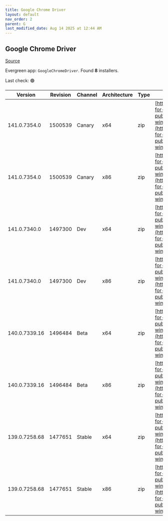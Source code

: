 ```yaml
---
title: Google Chrome Driver
layout: default
nav_order: 2
parent: G
last_modified_date: Aug 14 2025 at 12:44 AM
---
```


## Google Chrome Driver

[Source](https://googlechromelabs.github.io/chrome-for-testing/)

Evergreen app: `GoogleChromeDriver`. Found **8** installers.

Last check: 🟢

| Version       | Revision | Channel | Architecture | Type | URI                                                                                                                                                                                                        |
| ------------- | -------- | ------- | ------------ | ---- | ---------------------------------------------------------------------------------------------------------------------------------------------------------------------------------------------------------- |
| 141.0.7354.0  | 1500539  | Canary  | x64          | zip  | [https://storage.googleapis.com/chrome-for-testing-public/141.0.7354.0/win64/chromedriver-win64.zip](https://storage.googleapis.com/chrome-for-testing-public/141.0.7354.0/win64/chromedriver-win64.zip)   |
| 141.0.7354.0  | 1500539  | Canary  | x86          | zip  | [https://storage.googleapis.com/chrome-for-testing-public/141.0.7354.0/win32/chromedriver-win32.zip](https://storage.googleapis.com/chrome-for-testing-public/141.0.7354.0/win32/chromedriver-win32.zip)   |
| 141.0.7340.0  | 1497300  | Dev     | x64          | zip  | [https://storage.googleapis.com/chrome-for-testing-public/141.0.7340.0/win64/chromedriver-win64.zip](https://storage.googleapis.com/chrome-for-testing-public/141.0.7340.0/win64/chromedriver-win64.zip)   |
| 141.0.7340.0  | 1497300  | Dev     | x86          | zip  | [https://storage.googleapis.com/chrome-for-testing-public/141.0.7340.0/win32/chromedriver-win32.zip](https://storage.googleapis.com/chrome-for-testing-public/141.0.7340.0/win32/chromedriver-win32.zip)   |
| 140.0.7339.16 | 1496484  | Beta    | x64          | zip  | [https://storage.googleapis.com/chrome-for-testing-public/140.0.7339.16/win64/chromedriver-win64.zip](https://storage.googleapis.com/chrome-for-testing-public/140.0.7339.16/win64/chromedriver-win64.zip) |
| 140.0.7339.16 | 1496484  | Beta    | x86          | zip  | [https://storage.googleapis.com/chrome-for-testing-public/140.0.7339.16/win32/chromedriver-win32.zip](https://storage.googleapis.com/chrome-for-testing-public/140.0.7339.16/win32/chromedriver-win32.zip) |
| 139.0.7258.68 | 1477651  | Stable  | x64          | zip  | [https://storage.googleapis.com/chrome-for-testing-public/139.0.7258.68/win64/chromedriver-win64.zip](https://storage.googleapis.com/chrome-for-testing-public/139.0.7258.68/win64/chromedriver-win64.zip) |
| 139.0.7258.68 | 1477651  | Stable  | x86          | zip  | [https://storage.googleapis.com/chrome-for-testing-public/139.0.7258.68/win32/chromedriver-win32.zip](https://storage.googleapis.com/chrome-for-testing-public/139.0.7258.68/win32/chromedriver-win32.zip) |
